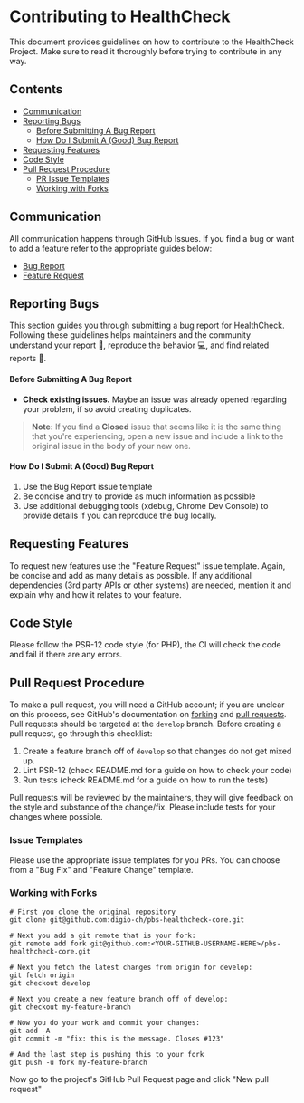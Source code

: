 # Contributing to HealthCheck

This document provides guidelines on how to contribute to the HealthCheck Project. 
Make sure to read it thoroughly before trying to contribute in any way.

## Contents

- [Communication](#communication)
- [Reporting Bugs](#reporting-bugs)
    - [Before Submitting A Bug Report](#before-submitting-a-bug-report)
    - [How Do I Submit A (Good) Bug Report](#how-do-i-submit-a-good-bug-report)
- [Requesting Features](#requesting-features)
- [Code Style](#code-style)
- [Pull Request Procedure](#pull-request-procedure)
    - [PR Issue Templates](#issue-templates)
    - [Working with Forks](#working-with-forks)

## Communication

All communication happens through GitHub Issues. If you find a bug or want to add a feature refer to the 
appropriate guides below: 
- [Bug Report](#reporting-bugs)
- [Feature Request](#requesting-features)

## Reporting Bugs

This section guides you through submitting a bug report for HealthCheck. 
Following these guidelines helps maintainers and the community understand your report :pencil:, reproduce the 
behavior :computer:, and find related reports :mag_right:.

#### Before Submitting A Bug Report

* **Check existing issues.** Maybe an issue was already opened regarding your problem, if so avoid creating duplicates.

> **Note:** If you find a **Closed** issue that seems like it is the same thing that you're experiencing, open
> a new issue and include a link to the original issue in the body of your new one.

#### How Do I Submit A (Good) Bug Report

1. Use the Bug Report issue template
2. Be concise and try to provide as much information as possible
3. Use additional debugging tools (xdebug, Chrome Dev Console) to provide details if you can reproduce the bug locally.

## Requesting Features

To request new features use the "Feature Request" issue template. Again, be concise and add as many details as possible.
If any additional dependencies (3rd party APIs or other systems) are needed, mention it and explain why and how it
relates to your feature.

## Code Style

Please follow the PSR-12 code style (for PHP), the CI will check the code and fail if there are any errors. 

## Pull Request Procedure

To make a pull request, you will need a GitHub account; if you are unclear on
this process, see GitHub's documentation on
[forking](https://help.github.com/articles/fork-a-repo) and
[pull requests](https://help.github.com/articles/using-pull-requests). Pull
requests should be targeted at the `develop` branch. Before creating a pull
request, go through this checklist:

1. Create a feature branch off of `develop` so that changes do not get mixed up.
2. Lint PSR-12 (check README.md for a guide on how to check your code)
3. Run tests (check README.md for a guide on how to run the tests)

Pull requests will be reviewed by the maintainers, they will give
feedback on the style and substance of the change/fix.
Please include tests for your changes where possible.

### Issue Templates

Please use the appropriate issue templates for you PRs. You can choose from a "Bug Fix" and "Feature Change" template.

### Working with Forks

```
# First you clone the original repository
git clone git@github.com:digio-ch/pbs-healthcheck-core.git

# Next you add a git remote that is your fork:
git remote add fork git@github.com:<YOUR-GITHUB-USERNAME-HERE>/pbs-healthcheck-core.git

# Next you fetch the latest changes from origin for develop:
git fetch origin
git checkout develop

# Next you create a new feature branch off of develop:
git checkout my-feature-branch

# Now you do your work and commit your changes:
git add -A
git commit -m "fix: this is the message. Closes #123"

# And the last step is pushing this to your fork
git push -u fork my-feature-branch
```

Now go to the project's GitHub Pull Request page and click "New pull request"
